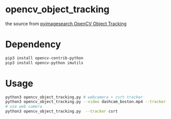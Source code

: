 # opencv_object_tracking

the source from [pyimagesearch OpenCV Object Tracking](https://www.pyimagesearch.com/2018/07/30/opencv-object-tracking/)

# Dependency

```bash
pip3 install opencv-contrib-python
pip3 install opencv-python imutils
```

# Usage
```bash
python3 opencv_object_tracking.py # webcamera + csrt tracker
python3 opencv_object_tracking.py --video dashcam_boston.mp4 --tracker csrt
# use web camera
python3 opencv_object_tracking.py  --tracker csrt
```
